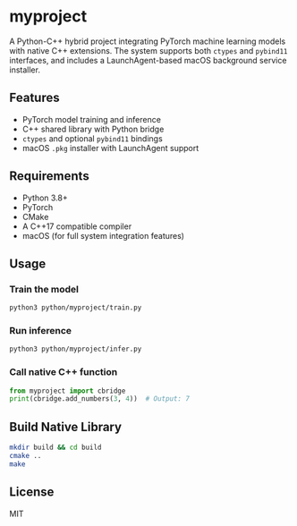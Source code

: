


# myproject

A Python-C++ hybrid project integrating PyTorch machine learning models with native C++ extensions. The system supports both `ctypes` and `pybind11` interfaces, and includes a LaunchAgent-based macOS background service installer.

## Features

- PyTorch model training and inference
- C++ shared library with Python bridge
- `ctypes` and optional `pybind11` bindings
- macOS `.pkg` installer with LaunchAgent support

## Requirements

- Python 3.8+
- PyTorch
- CMake
- A C++17 compatible compiler
- macOS (for full system integration features)

## Usage

### Train the model

```bash
python3 python/myproject/train.py
```

### Run inference

```bash
python3 python/myproject/infer.py
```

### Call native C++ function

```python
from myproject import cbridge
print(cbridge.add_numbers(3, 4))  # Output: 7
```

## Build Native Library

```bash
mkdir build && cd build
cmake ..
make
```

## License

MIT